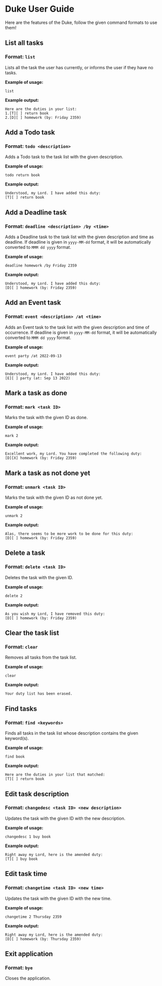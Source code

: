 # Duke User Guide

Here are the features of the Duke, follow the given command formats to use them!

## **List all tasks**

### Format: `list` 

Lists all the task the user has currently, or informs the user if they have no tasks.

**Example of usage:**

`list`

**Example output:**

```
Here are the duties in your list:
1.[T][ ] return book
2.[D][ ] homework (by: Friday 2359)
```

## **Add a Todo task**

### Format: `todo <description>` 

Adds a Todo task to the task list with the given description.

**Example of usage:** 

`todo return book`

**Example output:**

```
Understood, my Lord. I have added this duty:
[T][ ] return book
```

## **Add a Deadline task**

### Format: `deadline <description> /by <time>` 

Adds a Deadline task to the task list with the given description and time as deadline.
If deadline is given in `yyyy-MM-dd` format, it will be automatically converted to `MMM dd yyyy` format.

**Example of usage:** 

`deadline homework /by Friday 2359`

**Example output:**

```
Understood, my Lord. I have added this duty:
[D][ ] homework (by: Friday 2359)
```

## **Add an Event task**

### Format: `event <description> /at <time>` 

Adds an Event task to the task list with the given description and time of occurrence.
If deadline is given in `yyyy-MM-dd` format, it will be automatically converted to `MMM dd yyyy` format.

**Example of usage:** 

`event party /at 2022-09-13`

**Example output:**

```
Understood, my Lord. I have added this duty:
[E][ ] party (at: Sep 13 2022)
```

## **Mark a task as done**

### Format: `mark <task ID>` 

Marks the task with the given ID as done.

**Example of usage:** 

`mark 2`

**Example output:**

```
Excellent work, my Lord. You have completed the following duty:
[D][X] homework (by: Friday 2359)
```

## **Mark a task as not done yet**

### Format: `unmark <task ID>` 

Marks the task with the given ID as not done yet.

**Example of usage:** 

`unmark 2`

**Example output:**

```
Alas, there seems to be more work to be done for this duty:
[D][ ] homework (by: Friday 2359)
```

## **Delete a task**

### Format: `delete <task ID>` 

Deletes the task with the given ID.

**Example of usage:** 

`delete 2`

**Example output:**

```
As you wish my Lord, I have removed this duty:
[D][ ] homework (by: Friday 2359)
```

## **Clear the task list**

### Format: `clear` 

Removes all tasks from the task list.

**Example of usage:** 

`clear`

**Example output:**

```
Your duty list has been erased.
```

## **Find tasks**

### Format: `find <keywords>` 

Finds all tasks in the task list whose description contains the given keyword(s).

**Example of usage:** 

`find book`

**Example output:**

```
Here are the duties in your list that matched:
[T][ ] return book
```

## **Edit task description**

### Format: `changedesc <task ID> <new description>` 

Updates the task with the given ID with the new description.

**Example of usage:** 

`changedesc 1 buy book`

**Example output:**

```
Right away my Lord, here is the amended duty:
[T][ ] buy book
```

## **Edit task time**

### Format: `changetime <task ID> <new time>` 

Updates the task with the given ID with the new time.

**Example of usage:** 

`changetime 2 Thursday 2359`

**Example output:**

```
Right away my Lord, here is the amended duty:
[D][ ] homework (by: Thursday 2359)
```

## **Exit application**

### Format: `bye` 

Closes the application.
